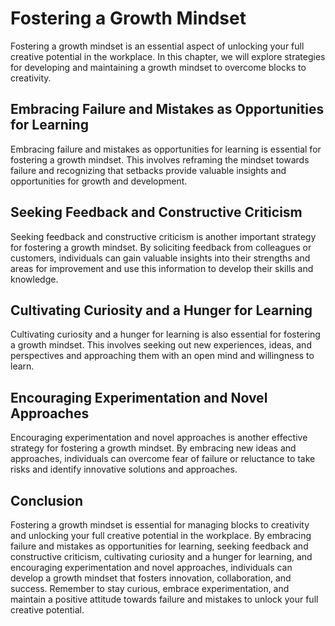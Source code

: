 Fostering a Growth Mindset
====================================================================

Fostering a growth mindset is an essential aspect of unlocking your full creative potential in the workplace. In this chapter, we will explore strategies for developing and maintaining a growth mindset to overcome blocks to creativity.

Embracing Failure and Mistakes as Opportunities for Learning
------------------------------------------------------------

Embracing failure and mistakes as opportunities for learning is essential for fostering a growth mindset. This involves reframing the mindset towards failure and recognizing that setbacks provide valuable insights and opportunities for growth and development.

Seeking Feedback and Constructive Criticism
-------------------------------------------

Seeking feedback and constructive criticism is another important strategy for fostering a growth mindset. By soliciting feedback from colleagues or customers, individuals can gain valuable insights into their strengths and areas for improvement and use this information to develop their skills and knowledge.

Cultivating Curiosity and a Hunger for Learning
-----------------------------------------------

Cultivating curiosity and a hunger for learning is also essential for fostering a growth mindset. This involves seeking out new experiences, ideas, and perspectives and approaching them with an open mind and willingness to learn.

Encouraging Experimentation and Novel Approaches
------------------------------------------------

Encouraging experimentation and novel approaches is another effective strategy for fostering a growth mindset. By embracing new ideas and approaches, individuals can overcome fear of failure or reluctance to take risks and identify innovative solutions and approaches.

Conclusion
----------

Fostering a growth mindset is essential for managing blocks to creativity and unlocking your full creative potential in the workplace. By embracing failure and mistakes as opportunities for learning, seeking feedback and constructive criticism, cultivating curiosity and a hunger for learning, and encouraging experimentation and novel approaches, individuals can develop a growth mindset that fosters innovation, collaboration, and success. Remember to stay curious, embrace experimentation, and maintain a positive attitude towards failure and mistakes to unlock your full creative potential.
